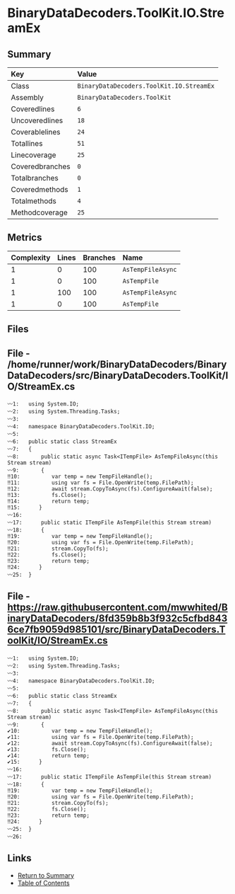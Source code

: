 ﻿# BinaryDataDecoders.ToolKit.IO.StreamEx

## Summary

| Key             | Value                                    |
| :-------------- | :--------------------------------------- |
| Class           | `BinaryDataDecoders.ToolKit.IO.StreamEx` |
| Assembly        | `BinaryDataDecoders.ToolKit`             |
| Coveredlines    | `6`                                      |
| Uncoveredlines  | `18`                                     |
| Coverablelines  | `24`                                     |
| Totallines      | `51`                                     |
| Linecoverage    | `25`                                     |
| Coveredbranches | `0`                                      |
| Totalbranches   | `0`                                      |
| Coveredmethods  | `1`                                      |
| Totalmethods    | `4`                                      |
| Methodcoverage  | `25`                                     |

## Metrics

| Complexity | Lines | Branches | Name              |
| :--------- | :---- | :------- | :---------------- |
| 1          | 0     | 100      | `AsTempFileAsync` |
| 1          | 0     | 100      | `AsTempFile`      |
| 1          | 100   | 100      | `AsTempFileAsync` |
| 1          | 0     | 100      | `AsTempFile`      |

## Files

## File - /home/runner/work/BinaryDataDecoders/BinaryDataDecoders/src/BinaryDataDecoders.ToolKit/IO/StreamEx.cs

```CSharp
〰1:   using System.IO;
〰2:   using System.Threading.Tasks;
〰3:   
〰4:   namespace BinaryDataDecoders.ToolKit.IO;
〰5:   
〰6:   public static class StreamEx
〰7:   {
〰8:       public static async Task<ITempFile> AsTempFileAsync(this Stream stream)
〰9:       {
‼10:          var temp = new TempFileHandle();
‼11:          using var fs = File.OpenWrite(temp.FilePath);
‼12:          await stream.CopyToAsync(fs).ConfigureAwait(false);
‼13:          fs.Close();
‼14:          return temp;
‼15:      }
〰16:  
〰17:      public static ITempFile AsTempFile(this Stream stream)
〰18:      {
‼19:          var temp = new TempFileHandle();
‼20:          using var fs = File.OpenWrite(temp.FilePath);
‼21:          stream.CopyTo(fs);
‼22:          fs.Close();
‼23:          return temp;
‼24:      }
〰25:  }
```

## File - https://raw.githubusercontent.com/mwwhited/BinaryDataDecoders/8fd359b8b3f932c5cfbd8436ce7fb9059d985101/src/BinaryDataDecoders.ToolKit/IO/StreamEx.cs

```CSharp
〰1:   using System.IO;
〰2:   using System.Threading.Tasks;
〰3:   
〰4:   namespace BinaryDataDecoders.ToolKit.IO;
〰5:   
〰6:   public static class StreamEx
〰7:   {
〰8:       public static async Task<ITempFile> AsTempFileAsync(this Stream stream)
〰9:       {
✔10:          var temp = new TempFileHandle();
✔11:          using var fs = File.OpenWrite(temp.FilePath);
✔12:          await stream.CopyToAsync(fs).ConfigureAwait(false);
✔13:          fs.Close();
✔14:          return temp;
✔15:      }
〰16:  
〰17:      public static ITempFile AsTempFile(this Stream stream)
〰18:      {
‼19:          var temp = new TempFileHandle();
‼20:          using var fs = File.OpenWrite(temp.FilePath);
‼21:          stream.CopyTo(fs);
‼22:          fs.Close();
‼23:          return temp;
‼24:      }
〰25:  }
〰26:  
```

## Links

* [Return to Summary](Summary.md)
* [Table of Contents](../TOC.md)

